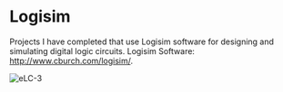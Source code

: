 # Logisim
Projects I have completed that use Logisim software for designing and simulating digital logic circuits.
Logisim Software: http://www.cburch.com/logisim/.

![eLC-3](https://user-images.githubusercontent.com/72224614/229989465-b777c808-64fe-4fce-a88f-7b6800011276.png)

